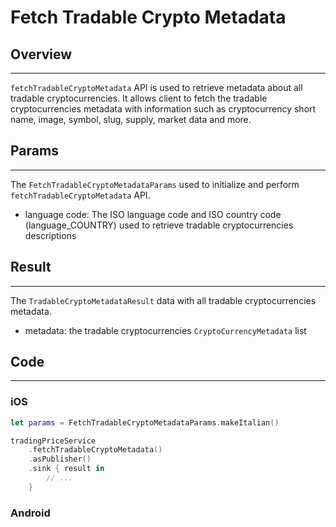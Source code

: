 # Fetch Tradable Crypto Metadata

## Overview
---
`fetchTradableCryptoMetadata` API is used to retrieve metadata about all tradable cryptocurrencies. It allows client to fetch the tradable cryptocurrencies metadata with information such as cryptocurrency short name, image, symbol, slug, supply, market data and more.

## Params
---
The `FetchTradableCryptoMetadataParams` used to initialize and perform `fetchTradableCryptoMetadata` API.

- language code: The ISO language code and ISO country code (language_COUNTRY) used to retrieve tradable cryptocurrencies descriptions

## Result
---
The `TradableCryptoMetadataResult` data with all tradable cryptocurrencies metadata.

- metadata: the tradable cryptocurrencies `CryptoCurrencyMetadata` list

## Code
---
### iOS
```swift
let params = FetchTradableCryptoMetadataParams.makeItalian()

tradingPriceService
	.fetchTradableCryptoMetadata()
	.asPublisher()
	.sink { result in 
		// ...
	}

```

### Android
```kotlin

```